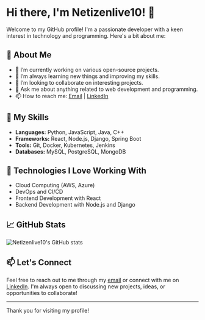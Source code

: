 # Hi there, I'm Netizenlive10! 👋

Welcome to my GitHub profile! I'm a passionate developer with a keen interest in technology and programming. Here's a bit about me:

## 🌱 About Me

- 🔭 I’m currently working on various open-source projects.
- 🌱 I’m always learning new things and improving my skills.
- 👯 I’m looking to collaborate on interesting projects.
- 💬 Ask me about anything related to web development and programming.
- 📫 How to reach me: [Email](mailto:your-email@example.com) | [LinkedIn](https://linkedin.com/in/your-profile)

## 🚀 My Skills

- **Languages:** Python, JavaScript, Java, C++
- **Frameworks:** React, Node.js, Django, Spring Boot
- **Tools:** Git, Docker, Kubernetes, Jenkins
- **Databases:** MySQL, PostgreSQL, MongoDB

## 🔧 Technologies I Love Working With

- Cloud Computing (AWS, Azure)
- DevOps and CI/CD
- Frontend Development with React
- Backend Development with Node.js and Django

## 📈 GitHub Stats

![Netizenlive10's GitHub stats](https://github-readme-stats.vercel.app/api?username=netizenlive10&show_icons=true&theme=radical)

## 📫 Let's Connect

Feel free to reach out to me through my [email](mailto:your-email@example.com) or connect with me on [LinkedIn](https://linkedin.com/in/your-profile). I'm always open to discussing new projects, ideas, or opportunities to collaborate!

---

Thank you for visiting my profile!
